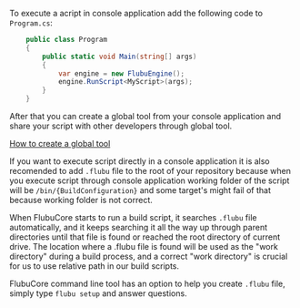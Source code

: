 To execute a acript in console application add the following code to `Program.cs`:

```c#
    public class Program
    {
        public static void Main(string[] args)
        {
            var engine = new FlubuEngine();
            engine.RunScript<MyScript>(args);
        }
    }
```
After that you can create a global tool from your console application and share your script with other developers through global tool.  

[How to create a global tool](https://docs.microsoft.com/en-us/dotnet/core/tools/global-tools-how-to-create)

If you want to execute script directly in a console application it is also recomended to add `.flubu` file to the root of your repository because when you execute script through console application working folder of the script will be `/bin/{BuildConfiguration}` and some target's might fail of that because working folder is not correct.

When FlubuCore starts to run a build script, it searches `.flubu` file automatically, and it keeps searching it all the way up through parent directories until that file is found or reached the root directory of current drive. The location where a .flubu file is found will be used as the "work directory" during a build process, and a correct "work directory" is crucial  for us to use relative path in our  build scripts.

FlubuCore command line tool has an option to help you create `.flubu` file,  simply type  `flubu setup` and answer questions.